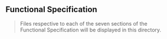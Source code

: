 ## Functional Specification 
> Files respective to each of the seven sections of the  
  Functional Specification will be displayed in this directory.
